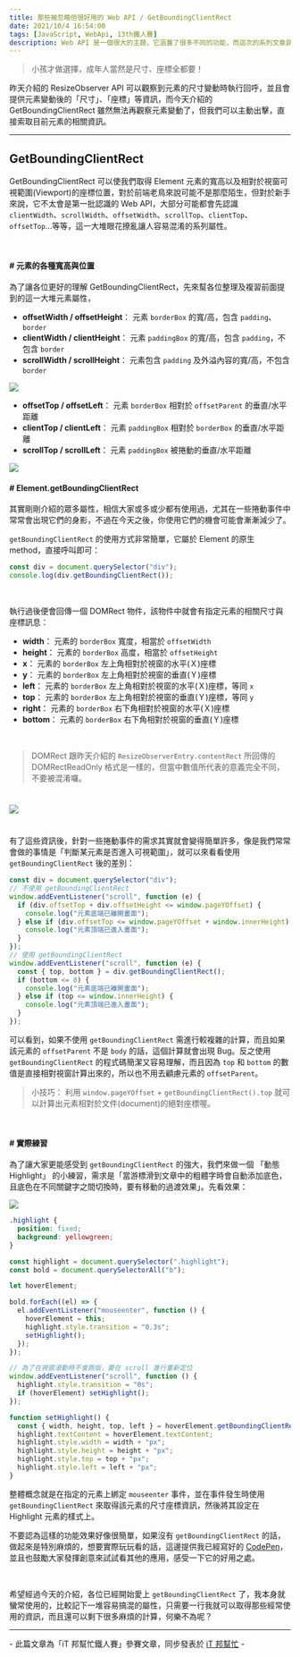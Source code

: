 ```yaml
---
title: 那些被忽略但很好用的 Web API / GetBoundingClientRect
date: 2021/10/4 16:54:00
tags: [JavaScript, WebApi, 13th鐵人賽]
description: Web API 是一個很大的主題，它涵蓋了很多不同的功能，而這次的系列文章就是想要介紹那些深埋在 window 裡，你不曾發覺或是常常遺忘的 API，或許在你開發網頁的過程中有遇過一些特殊需求，當下雖然用了一些管用手法解決，但看完這次的系列文章，你可能會有新的靈感或發現。
---
```


> 小孩才做選擇，成年人當然是尺寸、座標全都要！

昨天介紹的 ResizeObserver API 可以觀察到元素的尺寸變動時執行回呼，並且會提供元素變動後的「尺寸」、「座標」等資訊，而今天介紹的 GetBoundingClientRect 雖然無法再觀察元素變動了，但我們可以主動出擊，直接索取目前元素的相關資訊。

---

## GetBoundingClientRect

GetBoundingClientRect 可以使我們取得 Element 元素的寬高以及相對於視窗可視範圍(Viewport)的座標位置，對於前端老鳥來說可能不是那麼陌生，但對於新手來說，它不太會是第一批認識的 Web API，大部分可能都會先認識 `clientWidth`、`scrollWidth`、`offsetWidth`、`scrollTop`、`clientTop`、`offsetTop`...等等，這一大堆眼花撩亂讓人容易混淆的系列屬性。

<br/>

#### # 元素的各種寬高與位置

為了讓各位更好的理解 GetBoundingClientRect，先來幫各位整理及複習前面提到的這一大堆元素屬性，

- **offsetWidth / offsetHeight**： 元素 `borderBox` 的寬/高，包含 `padding`、`border`
- **clientWidth / clientHeight**： 元素 `paddingBox` 的寬/高，包含 `padding`，不包含 `border`
- **scrollWidth / scrollHeight**： 元素包含 `padding` 及外溢內容的寬/高，不包含 `border`

<img src="/img/content/webApi-21/width.png" style="max-width: 600px;" />

- **offsetTop / offsetLeft**： 元素 `borderBox` 相對於 `offsetParent` 的垂直/水平距離
- **clientTop / clientLeft**： 元素 `paddingBox` 相對於 `borderBox` 的垂直/水平距離
- **scrollTop / scrollLeft**： 元素 `paddingBox` 被捲動的垂直/水平距離

<img src="/img/content/webApi-21/top.png" style="max-width: 600px;" />

<br/>

#### # Element.getBoundingClientRect

其實剛剛介紹的眾多屬性，相信大家或多或少都有使用過，尤其在一些捲動事件中常常會出現它們的身影，不過在今天之後，你使用它們的機會可能會漸漸減少了。

`getBoundingClientRect` 的使用方式非常簡單，它屬於 Element 的原生 method，直接呼叫即可：

```javascript
const div = document.querySelector("div");
console.log(div.getBoundingClientRect());
```

<br/>

執行過後便會回傳一個 DOMRect 物件，該物件中就會有指定元素的相關尺寸與座標訊息：

- **width**： 元素的 `borderBox` 寬度，相當於 `offsetWidth`
- **height**： 元素的 `borderBox` 高度，相當於 `offsetHeight`
- **x**： 元素的 `borderBox` 左上角相對於視窗的水平(Ｘ)座標
- **y**： 元素的 `borderBox` 左上角相對於視窗的垂直(Ｙ)座標
- **left**： 元素的 `borderBox` 左上角相對於視窗的水平(Ｘ)座標，等同 `x`
- **top**： 元素的 `borderBox` 左上角相對於視窗的垂直(Ｙ)座標，等同 `y`
- **right**： 元素的 `borderBox` 右下角相對於視窗的水平(Ｘ)座標
- **bottom**： 元素的 `borderBox` 右下角相對於視窗的垂直(Ｙ)座標

<br/>

> DOMRect 跟昨天介紹的 `ResizeObserverEntry.contentRect` 所回傳的 DOMRectReadOnly 格式是一樣的，但當中數值所代表的意義完全不同，不要被混淆囉。

<img src="/img/content/webApi-21/rect.png" style="margin: 24px auto;" />

有了這些資訊後，針對一些捲動事件的需求其實就會變得簡單許多，像是我們常常會做的事情是「判斷某元素是否進入可視範圍」，就可以來看看使用 `getBoundingClientRect` 後的差別：

```javascript
const div = document.querySelector("div");
// 不使用 getBoundingClientRect
window.addEventListener("scroll", function (e) {
  if (div.offsetTop + div.offsetHeight <= window.pageYOffset) {
    console.log("元素底端已離開畫面");
  } else if (div.offsetTop <= window.pageYOffset + window.innerHeight) {
    console.log("元素頂端已進入畫面");
  }
});
// 使用 getBoundingClientRect
window.addEventListener("scroll", function (e) {
  const { top, bottom } = div.getBoundingClientRect();
  if (bottom <= 0) {
    console.log("元素底端已離開畫面");
  } else if (top <= window.innerHeight) {
    console.log("元素頂端已進入畫面");
  }
});
```

可以看到，如果不使用 `getBoundingClientRect` 需進行較複雜的計算，而且如果該元素的 `offsetParent` 不是 `body` 的話，這個計算就會出現 Bug。反之使用 `getBoundingClientRect` 的程式碼簡潔又容易理解，而且因為 `top` 和 `bottom` 的數值是直接相對視窗計算出來的，所以也不用去顧慮元素的 `offsetParent`。

> 小技巧： 利用 `window.pageYOffset` + `getBoundingClientRect().top` 就可以計算出元素相對於文件(document)的絕對座標喔。

<br/>

#### # 實際練習

為了讓大家更能感受到 `getBoundingClientRect` 的強大，我們來做一個 「動態 Highlight」 的小練習，需求是「當游標滑到文章中的粗體字時會自動添加底色，且底色在不同關鍵字之間切換時，要有移動的過渡效果」。先看效果：

<img src="/img/content/webApi-21/bounding.gif" style="max-width: 700px;" />

```css
.highlight {
  position: fixed;
  background: yellowgreen;
}
```

```javascript
const highlight = document.querySelector(".highlight");
const bold = document.querySelectorAll("b");

let hoverElement;

bold.forEach((el) => {
  el.addEventListener("mouseenter", function () {
    hoverElement = this;
    highlight.style.transition = "0.3s";
    setHighlight();
  });
});

// 為了在視窗滾動時不會跑版，要在 scroll 進行重新定位
window.addEventListener("scroll", function () {
  highlight.style.transition = "0s";
  if (hoverElement) setHighlight();
});

function setHighlight() {
  const { width, height, top, left } = hoverElement.getBoundingClientRect();
  highlight.textContent = hoverElement.textContent;
  highlight.style.width = width + "px";
  highlight.style.height = height + "px";
  highlight.style.top = top + "px";
  highlight.style.left = left + "px";
}
```

整體概念就是在指定的元素上綁定 `mouseenter` 事件，並在事件發生時使用 `getBoundingClientRect` 來取得該元素的尺寸座標資訊，然後將其設定在 Highlight 元素的樣式上。

不要認為這樣的功能效果好像很簡單，如果沒有 `getBoundingClientRect` 的話，做起來是特別麻煩的，想要實際玩玩看的話，這邊提供我已經寫好的 [CodePen](https://codepen.io/max-lee/pen/GREVWGa)，並且也鼓勵大家發揮創意來試試看其他的應用，感受一下它的好用之處。

<br/>

希望經過今天的介紹，各位已經開始愛上 `getBoundingClientRect` 了，我本身就蠻常使用的，比較記下一堆容易搞混的屬性，只需要一行我就可以取得那些經常使用的資訊，而且還可以剩下很多麻煩的計算，何樂不為呢？

---

\- 此篇文章為「iT 邦幫忙鐵人賽」參賽文章，同步發表於 [iT 邦幫忙](https://ithelp.ithome.com.tw/articles/10278542) -
